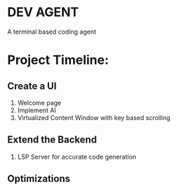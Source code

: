 # DEV AGENT
A terminal based coding agent

# Project Timeline:
## Create a UI
1. Welcome page
2. Implement AI
3. Virtualized Content Window with key based scrolling
## Extend the Backend
1. LSP Server for accurate code generation
## Optimizations